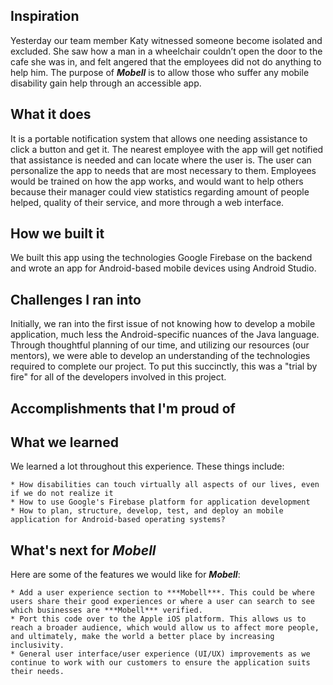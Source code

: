 ## Inspiration
Yesterday our team member Katy witnessed someone become isolated and excluded. She saw how a man in a wheelchair couldn’t open the door to the cafe she was in, and felt angered that the employees did not do anything to help him. The purpose of ***Mobell*** is to allow those who suffer any mobile disability gain help through an accessible app.

## What it does
It is a portable notification system that allows one needing assistance to click a button and get it. The nearest employee with the app will get notified that assistance is needed and can locate where the user is. The user can personalize the app to needs that are most necessary to them. Employees would be trained on how the app works, and would want to help others because their manager could view statistics regarding amount of people helped, quality of their service, and more through a web interface.

## How we built it
We built this app using the technologies Google Firebase on the backend and wrote an app for Android-based mobile devices using Android Studio.

## Challenges I ran into
Initially, we ran into the first issue of not knowing how to develop a mobile application, much less the Android-specific nuances of the Java language.
Through thoughtful planning of our time, and utilizing our resources (our mentors), we were able to develop an understanding of the technologies required to complete our project.
To put this succinctly, this was a "trial by fire" for all of the developers involved in this project.

## Accomplishments that I'm proud of


## What we learned
We learned a lot throughout this experience. These things include:

    * How disabilities can touch virtually all aspects of our lives, even if we do not realize it
    * How to use Google's Firebase platform for application development
    * How to plan, structure, develop, test, and deploy an mobile application for Android-based operating systems?


## What's next for ***Mobell***
Here are some of the features we would like for ***Mobell***:

    * Add a user experience section to ***Mobell***. This could be where users share their good experiences or where a user can search to see which businesses are ***Mobell*** verified.
    * Port this code over to the Apple iOS platform. This allows us to reach a broader audience, which would allow us to affect more people, and ultimately, make the world a better place by increasing inclusivity.
    * General user interface/user experience (UI/UX) improvements as we continue to work with our customers to ensure the application suits their needs.
